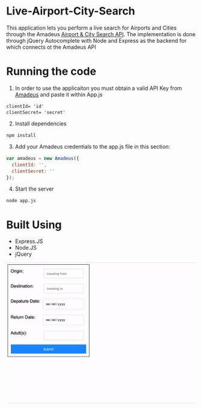 # Live-Airport-City-Search

This application lets you perform a live search for Airports and Cities through the Amadeus [Airport & City Search API](https://developers.amadeus.com/self-service/category/air/api-doc/airport-and-city-search).
The implementation is done through jQuery Autocomplete with Node and Express as the backend for which connects ot the Amadeus API


# Running the code

1. In order to use the applicaiton you must obtain a valid API Key from [Amadeus](https://developers.amadeus.com/get-started/get-started-with-self-service-apis-335) 
and paste it within App.js

```
clientId= 'id'
clientSecret= 'secret'
```
2. Install dependencies

```
npm install
```

3. Add your Amadeus credentials to the app.js file in this section:

```js
var amadeus = new Amadeus({
  clientId: '',
  clientSecret: ''
});
```

4. Start the server

```
node app.js
```

# Built Using
* Express.JS
* Node.JS
* jQuery 

![Alt text](https://github.com/BaraOS/Live-Airport-City-Search/blob/master/readme_media/live_search.gif?raw=true)
